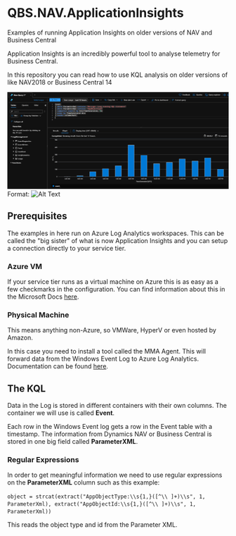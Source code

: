 # QBS.NAV.ApplicationInsights

Examples of running Application Insights on older versions of NAV and Business Central

Application Insights is an incredibly powerful tool to analyse telemetry for Business Central.

In this repository you can read how to use KQL analysis on older versions of like NAV2018 or Business Central 14

![Chart1](/Images/SlowQueriesPerHour.png)
Format: ![Alt Text](url)

## Prerequisites

The examples in here run on Azure Log Analytics workspaces. This can be called the "big sister" of what is now Application Insights and you can setup a connection directly to your service tier.

### Azure VM

If your service tier runs as a virtual machine on Azure this is as easy as a few checkmarks in the configuration. You can find information about this in the Microsoft Docs [here](https://docs.microsoft.com/en-us/azure/azure-monitor/agents/data-sources-windows-events).

### Physical Machine

This means anything non-Azure, so VMWare, HyperV or even hosted by Amazon.

In this case you need to install a tool called the MMA Agent. This will forward data from the Windows Event Log to Azure Log Analytics. Documentation can be found [here](https://docs.microsoft.com/en-us/azure/azure-monitor/agents/agent-windows).

## The KQL

Data in the Log is stored in different containers with their own columns. The container we will use is called **Event**.

Each row in the Windows Event log gets a row in the Event table with a timestamp. The information from Dynamics NAV or Business Central is stored in one big field called **ParameterXML**.

### Regular Expressions

In order to get meaningful information we need to use regular expressions on the **ParameterXML** column such as this example:

`object = strcat(extract("AppObjectType:\\s{1,}([^\\ ]+)\\s", 1, ParameterXml), extract("AppObjectId:\\s{1,}([^\\ ]+)\\s", 1, ParameterXml))`

This reads the object type and id from the Parameter XML.
